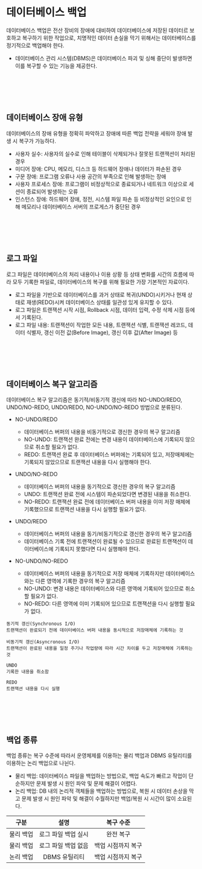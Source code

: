 # 데이터베이스 백업
데이터베이스 백업은 전산 장비의 장애에 대비하여 데이터베이스에 저장된 데이터르 보호하고 복구하기 위한 작업으로, 치명적인 데이터 손실을 막기 위해서는 데이터베이스를 정기적으로 백업해야 한다.
- 데이터베이스 관리 시스템(DBMS)은 데이터베이스 파괴 및 싱해 중단이 발생하면 이를 복구할 수 있는 기능을 제공한다.

<br>
<br>
<br>
<br>

## 데이터베이스 장애 유형
데이터베이스의 장애 유형을 정확히 파악하고 장애에 따른 백업 전략을 세워야 장애 발생 시 복구가 가능하다.
- 사용자 실수: 사용자의 실수로 인해 테이블이 삭제되거나 잘못된 트랜잭션이 처리된 경우
- 미디어 장애: CPU, 메모리, 디스크 등 하드웨어 장애나 데이터가 파손된 경우
- 구문 장애: 프로그램 오류나 사용 공간의 부족으로 인해 발생하는 장애
- 사용자 프로세스 장애: 프로그램이 비정상적으로 종료되거나 네트워크 이상으로 세션이 종료되어 발생하는 오류
- 인스턴스 장애: 하드웨어 장애, 정전, 시스템 파일 파손 등 비정상적인 요인으로 인해 메모리나 데이터베이스 서버의 프로게스가 중단된 경우

<br>
<br>
<br>
<br>

## 로그 파일
로그 파일은 데이터베이스의 처리 내용이나 이용 상황 등 상태 변화를 시간의 흐름에 따라 모두 기록한 파일로, 데이터베이스의 복구를 위해 필요한 가장 기본적인 자료이다.
- 로그 파일을 기반으로 데이터베이스를 과거 상태로 복귀(UNDO)시키거나 현재 상태로 재생(REDO)시켜 데이터베이스 상태를 일관성 있게 유지할 수 있다.
- 로그 파일은 트랜잭션 시작 시점, Rollback 시점, 데이터 입력, 수정 삭제 시점 등에서 기록된다.
- 로그 파일 내용: 트랜잭션이 작업한 모든 내용, 트랜잭션 식별, 트랜잭션 레코드, 데이터 식별자, 갱신 이전 값(Before Image), 갱신 이후 값(After Image) 등

<br>
<br>
<br>
<br>

## 데이터베이스 복구 알고리즘
데이터베이스 복구 알고리즘은 동기적/비동기적 갱신에 따라 NO-UNDO/REDO, UNDO/NO-REDO, UNDO/REDO, NO-UNDO/NO-REDO 방법으로 분류된다.

- NO-UNDO/REDO
    * 데이터베이스 버퍼의 내용을 비동기적으로 갱신한 경우의 복구 알고리즘
    * NO-UNDO: 트랜잭션 완료 전에는 변경 내용이 데이터베이스에 기록되지 않으므로 취소할 필요가 없다.
    * REDO: 트랜잭션 완료 후 데이터베이스 버퍼에는 기록되어 있고, 저장매체에는 기록되지 않았으므로 트랜잭션 내용을 다시 실행해야 한다.

- UNDO/NO-REDO
    * 데이터베이스 버퍼의 내용을 동기적으로 갱신한 경우의 복구 알고리즘
    * UNDO: 트랜잭션 완료 전에 시스템이 파손되었다면 변경된 내용을 취소한다.
    * NO-REDO: 트랜잭션 완료 전에 데이터베이스 버퍼 내용을 이미 저장 매체에 기록했으므로 트랜잭션 내용을 다시 실행할 필요가 없다.

- UNDO/REDO
    * 데이터베이스 버퍼의 내용을 동기/비동기적으로 갱신한 경우의 복구 알고리즘
    * 데이터베이스 기록 전에 트랜잭션이 완료될 수 있으므로 완료된 트랜잭션이 데이터베이스에 기록되지 못했다면 다시 실행해야 한다.

- NO-UNDO/NO-REDO
    * 데이터베이스 버퍼의 내용을 동기적으로 저장 매체에 기록하지만 데이터베이스와는 다른 영역에 기록한 경우의 복구 알고리즘
    * NO-UNDO: 변경 내용은 데이터베이스와 다른 영역에 기록되어 있으므로 취소할 필요가 없다.
    * NO-REDO: 다른 영역에 이미 기록되어 있으므로 트랜잭션을 다시 실행할 필요가 없다.

```
동기적 갱신(Synchronous I/O)
트랜잭션이 완료되기 전에 데이터베이스 버퍼 내용을 동시적으로 저장매체에 기록하는 것

비동기적 갱신(Asyncronous I/O)
트랜잭션이 완료된 내용을 일정 주기나 작업량에 따라 시간 차이를 두고 저장매체에 기록하는 것

UNDO
기록한 내용을 취소함

REDO
트랜잭션 내용을 다시 실행
```

<br>
<br>
<br>
<br>

## 백업 종류
백업 종류는 복구 수준에 따라서 운영체제를 이용하는 물리 백업과 DBMS 유틸리티를 이용하는 논리 백업으로 나뉜다.
- 물리 백업: 데이터베이스 파일을 백업하는 방법으로, 백업 속도가 빠르고 작업이 단순하지만 문제 발생 시 원인 파악 및 문제 해결이 어렵다.
- 논리 백업: DB 내의 논리적 객체들을 백업하는 방법으로, 복원 시 데이터 손상을 막고 문제 발생 시 원인 파악 및 해결이 수월하지만 백업/복원 시 시간이 많이 소요된다.

구분|설명|복구 수준
:---:|:---:|:---:
물리 백업|로그 파일 백업 실시|완전 복구
물리 백업|로그 파일 백업 없음|백업 시점까지 복구
논리 백업|DBMS 유틸리티|백업 시점까지 복구

